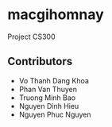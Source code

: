 # macgihomnay
Project CS300

## Contributors
 - Vo Thanh Dang Khoa
 - Phan Van Thuyen
 - Truong Minh Bao
 - Nguyen Dinh Hieu
 - Nguyen Phuc Nguyen
